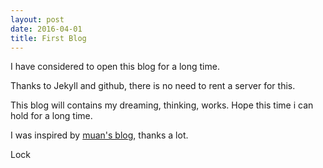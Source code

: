 ```yaml
---
layout: post
date: 2016-04-01
title: First Blog
---
```


I have considered to open this blog for a long time.

Thanks to Jekyll and github, there is no need to rent a server for this.

This blog will contains my dreaming, thinking, works. Hope this time i can hold for a long time.

I was inspired by [muan's blog](http://muan.co), thanks a lot.

Lock
